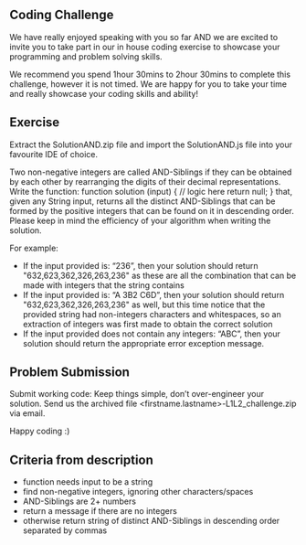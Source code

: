 ## Coding Challenge 
We have really enjoyed speaking with you so far AND we are excited to invite you to take part in our in house coding exercise to showcase your programming and problem solving skills. 

We recommend you spend 1hour 30mins to 2hour 30mins to complete this challenge, however it is not timed. We are happy for you to take your time and really showcase your coding skills and ability!
## Exercise
Extract the SolutionAND.zip file and import the SolutionAND.js file into your favourite IDE of choice.

Two non-negative integers are called AND-Siblings if they can be obtained by each other by rearranging the digits of their decimal representations.
Write the function:
function solution (input) {
  // logic here
  return null; 
}
that, given any String input, returns all the distinct AND-Siblings that can be formed by the positive integers that can be found on it in descending order. Please keep in mind the efficiency of your algorithm when writing the solution.

For example:

* If the input provided is: “236”, then your solution should return "632,623,362,326,263,236" as these are all the combination that can be made with integers that the string contains
* If the input provided is: “A 3B2 C6D”, then your solution should return "632,623,362,326,263,236" as well, but this time notice that the provided string had non-integers characters and whitespaces, so an extraction of integers was first made to obtain the correct solution
* If the input provided does not contain any integers: “ABC”, then your solution should return the appropriate error exception message.
## Problem Submission 
Submit working code: 
Keep things simple, don’t over-engineer your solution. 
Send us the archived file <firstname.lastname>-L1L2_challenge.zip via email.

Happy coding :)

## Criteria from description

* function needs input to be a string
* find non-negative integers, ignoring other characters/spaces
* AND-Siblings are 2+ numbers
* return a message if there are no integers
* otherwise return string of distinct AND-Siblings in descending order separated by commas

